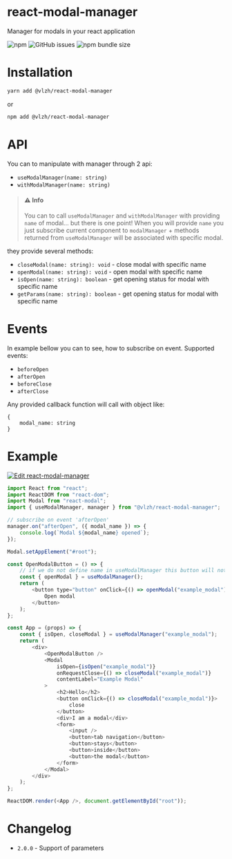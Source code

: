 # react-modal-manager

Manager for modals in your react application

![npm](https://img.shields.io/npm/dm/@vlzh/react-modal-manager) ![GitHub issues](https://img.shields.io/github/issues-raw/vlzh/react-modal-manager) ![npm bundle size](https://img.shields.io/bundlephobia/min/@vlzh/react-modal-manager)

# Installation

```bash
yarn add @vlzh/react-modal-manager
```

or

```bash
npm add @vlzh/react-modal-manager
```

# API

You can to manipulate with manager through 2 api:

-   `useModalManager(name: string)`
-   `withModalManager(name: string)`

> #### ⚠️ Info
>
> You can to call `useModalManager` and `withModalManager` with providing `name` of modal... but there is one point!
> When you will provide `name` you just subscribe current component to `modalManager` + methods returned from `useModalManager` will be associated with specific modal.

they provide several methods:

-   `closeModal(name: string): void` - close modal with specific name
-   `openModal(name: string): void` - open modal with specific name
-   `isOpen(name: string): boolean` - get opening status for modal with specific name
-   `getParams(name: string): boolean` - get opening status for modal with specific name

# Events

In example bellow you can to see, how to subscribe on event. Supported events:

-   `beforeOpen`
-   `afterOpen`
-   `beforeClose`
-   `afterClose`

Any provided callback function will call with object like:

```
{
    modal_name: string
}
```

# Example

[![Edit react-modal-manager](https://codesandbox.io/static/img/play-codesandbox.svg)](https://codesandbox.io/s/frosty-currying-ytyku?fontsize=14)

```javascript
import React from "react";
import ReactDOM from "react-dom";
import Modal from "react-modal";
import { useModalManager, manager } from "@vlzh/react-modal-manager";

// subscribe on event 'afterOpen'
manager.on("afterOpen", ({ modal_name }) => {
    console.log(`Modal ${modal_name} opened`);
});

Modal.setAppElement("#root");

const OpenModalButton = () => {
    // if we do not define name in useModalManager this button will not be subscribed on changes in manager, but you must to define modal_name on calling of openModal
    const { openModal } = useModalManager();
    return (
        <button type="button" onClick={() => openModal("example_modal")}>
            Open modal
        </button>
    );
};

const App = (props) => {
    const { isOpen, closeModal } = useModalManager("example_modal");
    return (
        <div>
            <OpenModalButton />
            <Modal
                isOpen={isOpen("example_modal")}
                onRequestClose={() => closeModal("example_modal")}
                contentLabel="Example Modal"
            >
                <h2>Hello</h2>
                <button onClick={() => closeModal("example_modal")}>
                    close
                </button>
                <div>I am a modal</div>
                <form>
                    <input />
                    <button>tab navigation</button>
                    <button>stays</button>
                    <button>inside</button>
                    <button>the modal</button>
                </form>
            </Modal>
        </div>
    );
};

ReactDOM.render(<App />, document.getElementById("root"));
```

# Changelog

-   `2.0.0` - Support of parameters
